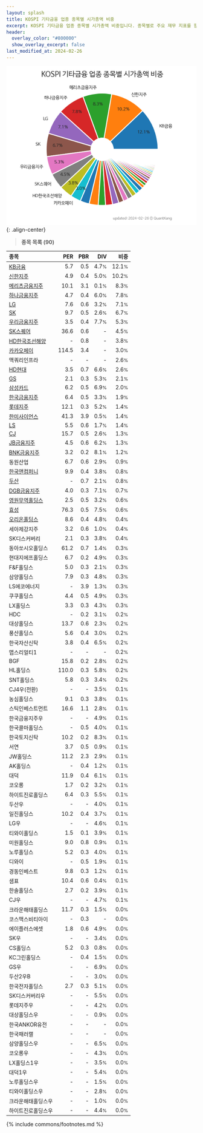 ```yaml
---
layout: splash
title: KOSPI 기타금융 업종 종목별 시가총액 비중
excerpt: KOSPI 기타금융 업종 종목별 시가총액 비중입니다. 종목별로 주요 재무 지표를 함께 표시합니다.
header:
  overlay_color: "#800000"
  show_overlay_excerpt: false
last_modified_at: 2024-02-26
---
```



![KOSPI 기타금융 업종 종목별 시가총액 비중](/stats/sector/images/kospi_업종_기타금융_종목.png){: .align-center}


> **종목 목록 (90)**<a id="list"></a>

| **종목** | **PER** | **PBR** | **DIV** | **비중** |
| :------- | ------: | ------: | ------: | -------: |
| [KB금융](/105560/) | 5.7 | 0.5 | 4.7<small>%</small> | 12.1<small>%</small> |
| [신한지주](/055550/) | 4.9 | 0.4 | 5.0<small>%</small> | 10.2<small>%</small> |
| [메리츠금융지주](/138040/) | 10.1 | 3.1 | 0.1<small>%</small> | 8.3<small>%</small> |
| [하나금융지주](/086790/) | 4.7 | 0.4 | 6.0<small>%</small> | 7.8<small>%</small> |
| [LG](/003550/) | 7.6 | 0.6 | 3.2<small>%</small> | 7.1<small>%</small> |
| [SK](/034730/) | 9.7 | 0.5 | 2.6<small>%</small> | 6.7<small>%</small> |
| [우리금융지주](/316140/) | 3.5 | 0.4 | 7.7<small>%</small> | 5.3<small>%</small> |
| [SK스퀘어](/402340/) | 36.6 | 0.6 | - | 4.5<small>%</small> |
| [HD한국조선해양](/009540/) | - | 0.8 | - | 3.8<small>%</small> |
| [카카오페이](/377300/) | 114.5 | 3.4 | - | 3.0<small>%</small> |
| 맥쿼리인프라 | - | - | - | 2.6<small>%</small> |
| [HD현대](/267250/) | 3.5 | 0.7 | 6.6<small>%</small> | 2.6<small>%</small> |
| [GS](/078930/) | 2.1 | 0.3 | 5.3<small>%</small> | 2.1<small>%</small> |
| [삼성카드](/029780/) | 6.2 | 0.5 | 6.9<small>%</small> | 2.0<small>%</small> |
| [한국금융지주](/071050/) | 6.4 | 0.5 | 3.3<small>%</small> | 1.9<small>%</small> |
| [롯데지주](/004990/) | 12.1 | 0.3 | 5.2<small>%</small> | 1.4<small>%</small> |
| [한미사이언스](/008930/) | 41.3 | 3.9 | 0.5<small>%</small> | 1.4<small>%</small> |
| [LS](/006260/) | 5.5 | 0.6 | 1.7<small>%</small> | 1.4<small>%</small> |
| [CJ](/001040/) | 15.7 | 0.5 | 2.6<small>%</small> | 1.3<small>%</small> |
| [JB금융지주](/175330/) | 4.5 | 0.6 | 6.2<small>%</small> | 1.3<small>%</small> |
| [BNK금융지주](/138930/) | 3.2 | 0.2 | 8.1<small>%</small> | 1.2<small>%</small> |
| 동원산업 | 6.7 | 0.6 | 2.9<small>%</small> | 0.9<small>%</small> |
| [한국앤컴퍼니](/000240/) | 9.9 | 0.4 | 3.8<small>%</small> | 0.8<small>%</small> |
| [두산](/000150/) | - | 0.7 | 2.1<small>%</small> | 0.8<small>%</small> |
| [DGB금융지주](/139130/) | 4.0 | 0.3 | 7.1<small>%</small> | 0.7<small>%</small> |
| [영원무역홀딩스](/009970/) | 2.5 | 0.5 | 3.2<small>%</small> | 0.6<small>%</small> |
| [효성](/004800/) | 76.3 | 0.5 | 7.5<small>%</small> | 0.6<small>%</small> |
| [오리온홀딩스](/001800/) | 8.6 | 0.4 | 4.8<small>%</small> | 0.4<small>%</small> |
| 세아제강지주 | 3.2 | 0.6 | 1.0<small>%</small> | 0.4<small>%</small> |
| SK디스커버리 | 2.1 | 0.3 | 3.8<small>%</small> | 0.4<small>%</small> |
| 동아쏘시오홀딩스 | 61.2 | 0.7 | 1.4<small>%</small> | 0.3<small>%</small> |
| 현대지에프홀딩스 | 6.7 | 0.2 | 4.9<small>%</small> | 0.3<small>%</small> |
| F&F홀딩스 | 5.0 | 0.3 | 2.1<small>%</small> | 0.3<small>%</small> |
| 삼양홀딩스 | 7.9 | 0.3 | 4.8<small>%</small> | 0.3<small>%</small> |
| LS에코에너지 | - | 3.9 | 1.3<small>%</small> | 0.3<small>%</small> |
| 쿠쿠홀딩스 | 4.4 | 0.5 | 4.9<small>%</small> | 0.3<small>%</small> |
| LX홀딩스 | 3.3 | 0.3 | 4.3<small>%</small> | 0.3<small>%</small> |
| HDC | - | 0.2 | 3.1<small>%</small> | 0.2<small>%</small> |
| 대상홀딩스 | 13.7 | 0.6 | 2.3<small>%</small> | 0.2<small>%</small> |
| 풍산홀딩스 | 5.6 | 0.4 | 3.0<small>%</small> | 0.2<small>%</small> |
| 한국자산신탁 | 3.8 | 0.4 | 6.5<small>%</small> | 0.2<small>%</small> |
| 맵스리얼티1 | - | - | - | 0.2<small>%</small> |
| BGF | 15.8 | 0.2 | 2.8<small>%</small> | 0.2<small>%</small> |
| HL홀딩스 | 110.0 | 0.3 | 5.8<small>%</small> | 0.2<small>%</small> |
| SNT홀딩스 | 5.8 | 0.3 | 3.4<small>%</small> | 0.2<small>%</small> |
| CJ4우(전환) | - | - | 3.5<small>%</small> | 0.1<small>%</small> |
| 농심홀딩스 | 9.1 | 0.3 | 3.8<small>%</small> | 0.1<small>%</small> |
| 스틱인베스트먼트 | 16.6 | 1.1 | 2.8<small>%</small> | 0.1<small>%</small> |
| 한국금융지주우 | - | - | 4.9<small>%</small> | 0.1<small>%</small> |
| 한국콜마홀딩스 | - | 0.5 | 4.0<small>%</small> | 0.1<small>%</small> |
| 한국토지신탁 | 10.2 | 0.2 | 8.3<small>%</small> | 0.1<small>%</small> |
| 서연 | 3.7 | 0.5 | 0.9<small>%</small> | 0.1<small>%</small> |
| JW홀딩스 | 11.2 | 2.3 | 2.9<small>%</small> | 0.1<small>%</small> |
| AK홀딩스 | - | 0.4 | 1.2<small>%</small> | 0.1<small>%</small> |
| 대덕 | 11.9 | 0.4 | 6.1<small>%</small> | 0.1<small>%</small> |
| 코오롱 | 1.7 | 0.2 | 3.2<small>%</small> | 0.1<small>%</small> |
| 하이트진로홀딩스 | 6.4 | 0.3 | 5.5<small>%</small> | 0.1<small>%</small> |
| 두산우 | - | - | 4.0<small>%</small> | 0.1<small>%</small> |
| 일진홀딩스 | 10.2 | 0.4 | 3.7<small>%</small> | 0.1<small>%</small> |
| LG우 | - | - | 4.6<small>%</small> | 0.1<small>%</small> |
| 티와이홀딩스 | 1.5 | 0.1 | 3.9<small>%</small> | 0.1<small>%</small> |
| 미원홀딩스 | 9.0 | 0.8 | 0.9<small>%</small> | 0.1<small>%</small> |
| 노루홀딩스 | 5.2 | 0.3 | 4.0<small>%</small> | 0.1<small>%</small> |
| 디와이 | - | 0.5 | 1.9<small>%</small> | 0.1<small>%</small> |
| 경동인베스트 | 9.8 | 0.3 | 1.2<small>%</small> | 0.1<small>%</small> |
| 샘표 | 10.4 | 0.6 | 0.4<small>%</small> | 0.1<small>%</small> |
| 한솔홀딩스 | 2.7 | 0.2 | 3.9<small>%</small> | 0.1<small>%</small> |
| CJ우 | - | - | 4.7<small>%</small> | 0.1<small>%</small> |
| 크라운해태홀딩스 | 11.7 | 0.3 | 1.5<small>%</small> | 0.0<small>%</small> |
| 코스맥스비티아이 | - | 0.3 | - | 0.0<small>%</small> |
| 에이플러스에셋 | 1.8 | 0.6 | 4.9<small>%</small> | 0.0<small>%</small> |
| SK우 | - | - | 3.4<small>%</small> | 0.0<small>%</small> |
| CS홀딩스 | 5.2 | 0.3 | 0.8<small>%</small> | 0.0<small>%</small> |
| KC그린홀딩스 | - | 0.4 | 1.5<small>%</small> | 0.0<small>%</small> |
| GS우 | - | - | 6.9<small>%</small> | 0.0<small>%</small> |
| 두산2우B | - | - | 3.0<small>%</small> | 0.0<small>%</small> |
| 한국전자홀딩스 | 2.7 | 0.3 | 5.1<small>%</small> | 0.0<small>%</small> |
| SK디스커버리우 | - | - | 5.5<small>%</small> | 0.0<small>%</small> |
| 롯데지주우 | - | - | 4.2<small>%</small> | 0.0<small>%</small> |
| 대상홀딩스우 | - | - | 0.9<small>%</small> | 0.0<small>%</small> |
| 한국ANKOR유전 | - | - | - | 0.0<small>%</small> |
| 한국패러랠 | - | - | - | 0.0<small>%</small> |
| 삼양홀딩스우 | - | - | 6.5<small>%</small> | 0.0<small>%</small> |
| 코오롱우 | - | - | 4.3<small>%</small> | 0.0<small>%</small> |
| LX홀딩스1우 | - | - | 3.5<small>%</small> | 0.0<small>%</small> |
| 대덕1우 | - | - | 5.4<small>%</small> | 0.0<small>%</small> |
| 노루홀딩스우 | - | - | 1.5<small>%</small> | 0.0<small>%</small> |
| 티와이홀딩스우 | - | - | 2.8<small>%</small> | 0.0<small>%</small> |
| 크라운해태홀딩스우 | - | - | 1.0<small>%</small> | 0.0<small>%</small> |
| 하이트진로홀딩스우 | - | - | 4.4<small>%</small> | 0.0<small>%</small> |

{% include commons/footnotes.md %}